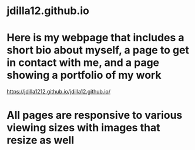 # jdilla12.github.io

# Here is my webpage that includes a short bio about myself, a page to get in contact with me, and a page showing a portfolio of my work

https://jdilla1212.github.io/jdilla12.github.io/

# All pages are responsive to various viewing sizes with images that resize as well
